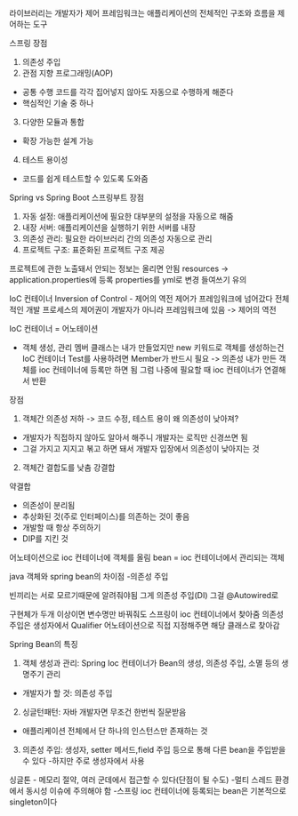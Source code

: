 

라이브러리는 개발자가 제어
프레임워크는 애플리케이션의 전체적인 구조와 흐름을 제어하는 도구


스프링 장점
1. 의존성 주입
2. 관점 지향 프로그래밍(AOP)
- 공통 수행 코드를 각각 집어넣지 않아도 자동으로 수행하게 해준다
- 핵심적인 기술 중 하나
3. 다양한 모듈과 통합
- 확장 가능한 설계 가능
4. 테스트 용이성
- 코드를 쉽게 테스트할 수 있도록 도와줌

Spring vs Spring Boot
스프링부트 장점
1. 자동 설정: 애플리케이션에 필요한 대부분의 설정을 자동으로 해줌
2. 내장 서버: 애플리케이션을 실행하기 위한 서버를 내장
3. 의존성 관리: 필요한 라이브러리 간의 의존성 자동으로 관리
4. 프로젝트 구조: 표준화된 프로젝트 구조 제공

프로젝트에 관한 노출돼서 안되는 정보는 올리면 안됨
resources -> application.properties에 등록
properties를 yml로 변경
들여쓰기 유의


IoC 컨테이너
Inversion of Control - 제어의 역전
제어가 프레임워크에 넘어갔다
전체적인 개발 프로세스의 제어권이 개발자가 아니라 프레임워크에 있음 -> 제어의 역전

IoC 컨테이너 = 어노테이션
- 객체 생성, 관리
멤버 클래스는 내가 만들었지만 new 키워드로 객체를 생성하는건 IoC 컨테이너
Test를 사용하려면 Member가 반드시 필요 -> 의존성
내가 만든 객체를 ioc 컨테이너에 등록만 하면 됨
그럼 나중에 필요할 때 ioc 컨테이너가 연결해서 반환

장점
1. 객체간 의존성 저하 -> 코드 수정, 테스트 용이
왜 의존성이 낮아져?
- 개발자가 직접하지 않아도 알아서 해주니 개발자는 로직만 신경쓰면 됨
- 그걸 가지고 지지고 볶고 하면 돼서 개발자 입장에서 의존성이 낮아지는 것

2. 객체간 결합도를 낮춤
강결합 

약결합
- 의존성이 분리됨
- 추상화된 것(주로 인터페이스)를 의존하는 것이 좋음
- 개발할 때 항상 주의하기
- DIP를 지킨 것


어노테이션으로 ioc 컨테이너에 객체를 올림
bean = ioc 컨테이너에서 관리되는 객체

java 객체와 spring bean의 차이점
-의존성 주입

빈끼리는 서로 모르기때문에 알려줘야됨
그게 의존성 주입(DI)
그걸 @Autowired로

구현체가 두개 이상이면 변수명만 바꿔줘도 스프링이 ioc 컨테이너에서 찾아줌
의존성 주입은 생성자에서
Qualifier 어노테이션으로 직접 지정해주면 해당 클래스로 찾아감


Spring Bean의 특징
1. 객체 생성과 관리: Spring Ioc 컨테이너가 Bean의 생성, 의존성 주입, 소멸 등의 생명주기 관리
- 개발자가 할 것: 의존성 주입
2. 싱글턴패턴: 자바 개발자면 무조건 한번씩 질문받음
- 애플리케이션 전체에서 단 하나의 인스턴스만 존재하는 것
3. 의존성 주입: 생성자, setter 메서드,field 주입 등으로 통해 다른 bean을 주입받을 수 있다
-하지만 주로 생성자에서 사용

싱글톤 - 메모리 절약, 여러 군데에서 접근할 수 있다(단점이 될 수도)
-멀티 스레드 환경에서 동시성 이슈에 주의해야 함
-스프링 ioc 컨테이너에 등록되는 bean은 기본적으로 singleton이다




